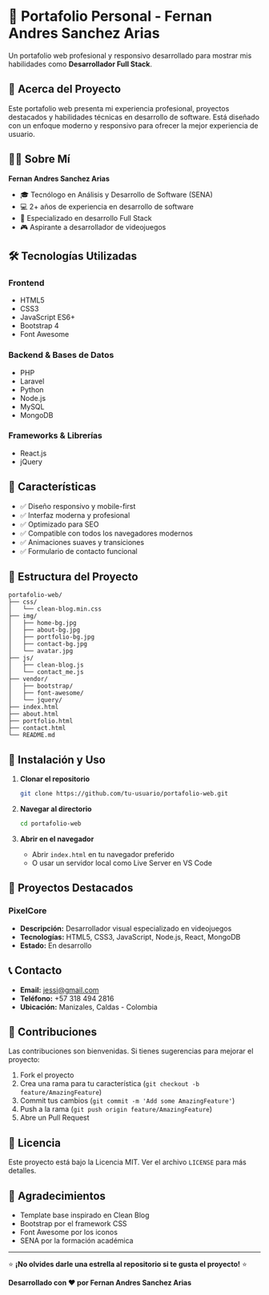 # 💼 Portafolio Personal - Fernan Andres Sanchez Arias

Un portafolio web profesional y responsivo desarrollado para mostrar mis habilidades como **Desarrollador Full Stack**.

## 🚀 Acerca del Proyecto

Este portafolio web presenta mi experiencia profesional, proyectos destacados y habilidades técnicas en desarrollo de software. Está diseñado con un enfoque moderno y responsivo para ofrecer la mejor experiencia de usuario.

## 👨‍💻 Sobre Mí

**Fernan Andres Sanchez Arias**
- 🎓 Tecnólogo en Análisis y Desarrollo de Software (SENA)
- 💻 2+ años de experiencia en desarrollo de software
- 🎯 Especializado en desarrollo Full Stack
- 🎮 Aspirante a desarrollador de videojuegos

## 🛠️ Tecnologías Utilizadas

### Frontend
- HTML5
- CSS3
- JavaScript ES6+
- Bootstrap 4
- Font Awesome

### Backend & Bases de Datos
- PHP
- Laravel
- Python
- Node.js
- MySQL
- MongoDB

### Frameworks & Librerías
- React.js
- jQuery

## 📱 Características

- ✅ Diseño responsivo y mobile-first
- ✅ Interfaz moderna y profesional
- ✅ Optimizado para SEO
- ✅ Compatible con todos los navegadores modernos
- ✅ Animaciones suaves y transiciones
- ✅ Formulario de contacto funcional

## 📁 Estructura del Proyecto

```
portafolio-web/
├── css/
│   └── clean-blog.min.css
├── img/
│   ├── home-bg.jpg
│   ├── about-bg.jpg
│   ├── portfolio-bg.jpg
│   ├── contact-bg.jpg
│   └── avatar.jpg
├── js/
│   ├── clean-blog.js
│   └── contact_me.js
├── vendor/
│   ├── bootstrap/
│   ├── font-awesome/
│   └── jquery/
├── index.html
├── about.html
├── portfolio.html
├── contact.html
└── README.md
```

## 🚀 Instalación y Uso

1. **Clonar el repositorio**
   ```bash
   git clone https://github.com/tu-usuario/portafolio-web.git
   ```

2. **Navegar al directorio**
   ```bash
   cd portafolio-web
   ```

3. **Abrir en el navegador**
   - Abrir `index.html` en tu navegador preferido
   - O usar un servidor local como Live Server en VS Code

## 🌟 Proyectos Destacados

### PixelCore
- **Descripción:** Desarrollador visual especializado en videojuegos
- **Tecnologías:** HTML5, CSS3, JavaScript, Node.js, React, MongoDB
- **Estado:** En desarrollo

## 📞 Contacto

- **Email:** jessi@gmail.com
- **Teléfono:** +57 318 494 2816
- **Ubicación:** Manizales, Caldas - Colombia

## 🤝 Contribuciones

Las contribuciones son bienvenidas. Si tienes sugerencias para mejorar el proyecto:

1. Fork el proyecto
2. Crea una rama para tu característica (`git checkout -b feature/AmazingFeature`)
3. Commit tus cambios (`git commit -m 'Add some AmazingFeature'`)
4. Push a la rama (`git push origin feature/AmazingFeature`)
5. Abre un Pull Request

## 📄 Licencia

Este proyecto está bajo la Licencia MIT. Ver el archivo `LICENSE` para más detalles.

## 🙏 Agradecimientos

- Template base inspirado en Clean Blog
- Bootstrap por el framework CSS
- Font Awesome por los iconos
- SENA por la formación académica

---

⭐ **¡No olvides darle una estrella al repositorio si te gusta el proyecto!** ⭐

**Desarrollado con ❤️ por Fernan Andres Sanchez Arias**